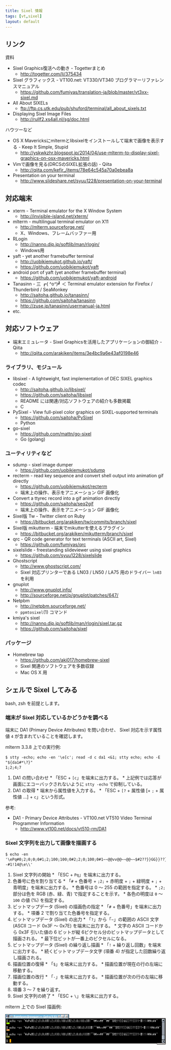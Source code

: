 ```yaml
---
title: Sixel 情報
tags: [vt,sixel]
layout: default
---
```


リンク
----------------------------------------------------------------------

資料

  * Sixel Graphics復活への動き - Togetterまとめ
    * <http://togetter.com/li/375434>
  * Sixel グラフィックス - VT100.net: VT330/VT340 プログラマーリファレンスマニュアル
    * <https://github.com/fumiyas/translation-ja/blob/master/vt3xx-sixel.md>
  * All About SIXELs
    * <ftp://ftp.cs.utk.edu/pub/shuford/terminal/all_about_sixels.txt>
  * Displaying Sixel Image Files
    * <http://rullf2.xs4all.nl/sg/doc.html>

ハウツーなど

  * OS X Mavericksにmltermとlibsixelをインストールして端末で画像を表示する - Keep It Simple, Stupid
    * <http://yskwkzhr.blogspot.jp/2014/04/use-mlterm-to-display-sixel-graphics-on-osx-mavericks.html>
  * Vimで画像を見る(DRCSのSIXEL拡張の話) - Qiita
    * <http://qiita.com/kefir_/items/78e64c545a70a0ebea8a>
  * Presentation on your terminal
    * <http://www.slideshare.net/syuu1228/presentation-on-your-terminal>

対応端末
----------------------------------------------------------------------

  * xterm - Terminal emulator for the X Window System
    * <http://invisible-island.net/xterm/>
  * mlterm - multilingual terminal emulator on X11
    * <http://mlterm.sourceforge.net/>
    * X、Windows、フレームバッファー用
  * RLogin
    * <http://nanno.dip.jp/softlib/man/rlogin/>
    * Windows用
  * yaft - yet another framebuffer terminal
    * <http://uobikiemukot.github.io/yaft/>
    * <https://github.com/uobikiemukot/yaft>
  * android port of yaft (yet another framebuffer terminal)
    * <https://github.com/uobikiemukot/yaft-android>
  * Tanasinn - 三 ┏( ^o^)┛ ＜ Terminal emulator extension for Firefox / Thunderbird / SeaMonkey
    * <http://saitoha.github.io/tanasinn/>
    * <https://github.com/saitoha/tanasinn>
    * <http://zuse.jp/tanasinn/usermanual-ja.html>
  * etc.

対応ソフトウェア
----------------------------------------------------------------------

  * 端末エミュレータ - Sixel Graphicsを活用したアプリケーションの御紹介 - Qiita
    * <http://qiita.com/arakiken/items/3e4bc9a6e43af0198e46>

### ライブラリ、モジュール

  * libsixel - A lightweight, fast implementation of DEC SIXEL graphics codec
    * <http://saitoha.github.io/libsixel/>
    * <https://github.com/saitoha/libsixel>
    * README には関連/対応ソフトウェアの紹介も多数掲載
    * C
  * PySixel - View full-pixel color graphics on SIXEL-supported terminals
    * <https://github.com/saitoha/PySixel>
    * Python
  * go-sixel
    * <https://github.com/mattn/go-sixel>
    * Go (golang)

### ユーティリティなど

  * sdump - sixel image dumper
    * <https://github.com/uobikiemukot/sdump>
  * recterm - read key sequence and convert shell output into animation gif directly 
    * <https://github.com/uobikiemukot/recterm>
    * 端末上の操作、表示をアニメーション GIF 画像化
  * Convert a ttyrec record into a gif animation directly
    * <https://github.com/saitoha/seq2gif>
    * 端末上の操作、表示をアニメーション GIF 画像化
  * Sixel版 Tw - Twitter client on Ruby
    * <https://bitbucket.org/arakiken/tw/commits/branch/sixel>
  * Sixel版 mikutterm - 端末でmikutterを使えるプラグイン
    * <https://bitbucket.org/arakiken/mikutterm/branch/sixel>
  * qrc - QR code generator for text terminals (ASCII art, Sixel)
    * <https://github.com/fumiyas/qrc>
  * sixelslide - freestanding slideviewer using sixel graphics
    * <https://github.com/syuu1228/sixelslide>
  * Ghostscript
    * <http://www.ghostscript.com/>
    * Sixel 対応プリンターである LN03 / LN50 / LA75 用のドライバー `ln03` を利用
  * gnuplot
    * <http://www.gnuplot.info/>
    * <http://sourceforge.net/p/gnuplot/patches/647/>
  * Netpbm
    * <http://netpbm.sourceforge.net/>
    * `ppmtosixel`(1) コマンド
  * kmiya's sixel
    * <http://nanno.dip.jp/softlib/man/rlogin/sixel.tar.gz>
    * <https://github.com/saitoha/sixel>

### パッケージ

  * Homebrew tap
    * <https://github.com/aki017/homebrew-sixel>
    * Sixel 関連のソフトウェアを多数収録
    * Mac OS X 用

シェルで Sixel してみる
----------------------------------------------------------------------

bash, zsh を前提とします。

### 端末が Sixel 対応しているかどうかを調べる

端末に DA1 (Primary Device Attributes) を問い合わせ、
Sixel 対応を示す属性値 `4` が含まれていることを確認します。

mlterm 3.3.8 上での実行例:

```console
$ stty -echo; echo -en '\e[c'; read -d c da1 <&1; stty echo; echo -E "${da1#*\?}"
1;2;4;7
```

  1. DA1 の問い合わせ
    * 「ESC + `[c`」を端末に出力する。
    * 上記例では応答が画面にエコーバックされないように
      `stty -echo` で抑制している。
  2. DA1 の取得
    * 端末から属性値を入力する。
    * 「ESC + `[?` + 属性値 [+ `;` + 属性値 ...] + `c`」という形式。

参考:

  * DA1 - Primary Device Attributes - VT100.net VT510 Video Terminal Programmer Information
    * <http://www.vt100.net/docs/vt510-rm/DA1>

### Sixel 文字列を出力して画像を描画する

```console
$ echo -en '\ePq#0;2;0;0;0#1;2;100;100;0#2;2;0;100;0#1~~@@vv@@~~@@~~$#2??}}GG}}??}}??-#1!14@\e\\'
```

  1. Sixel 文字列の開始
    * 「ESC + `Pq`」を端末に出力する。
  2. 色番号に色を割り当てる
    * 「`#` + 色番号 + `;2;` + 赤明度 + `;` + 緑明度 + `;` + 青明度」を端末に出力する。
    * 色番号は 0 〜 255 の範囲を指定する。
    * `;2;` 部分は色を RGB (赤、緑、青) で指定することを示す。
    * 各色の明度は `0` 〜 `100` の値 (%) を指定する。
  3. ビットマップデータ (Sixel) の描画色の指定
    * 「`#` + 色番号」を端末に出力する。
    * 項番 2 で割り当てた色番号を指定する。
  4. ビットマップデータ (Sixel) の出力
    * 「`?`」から「`~`」の範囲の ASCII 文字 (ASCII コード 0x3F 〜 0x7E) を端末に出力する。
    * 文字の ASCII コードから 0x3F 引いた値の
      6 ビットが縦 6ピクセル分のビットマップデータとして描画される。
    * 最下位ビットが一番上のピクセルになる。
  5. ビットマップデータ (Sixel) の繰り返し描画
    * 「`!` + 繰り返し回数」を端末に出力する。
    * 続くビットマップデータ文字 (項番 4) が指定した回数繰り返し描画される。
  6. 描画位置の復帰
    * 「`$`」を端末に出力する。
    * 描画位置が現在の行の左端に移動する。
  7. 描画位置の改行
    * 「`-`」を端末に出力する。
    * 描画位置が次の行の左端に移動する。
  8. 項番 3 〜 7 を繰り返す。
  9. Sixel 文字列の終了
    * 「ESC + `\`」を端末に出力する。

mlterm 上での Sixel 描画例:

![](sixel-mlterm.png)
